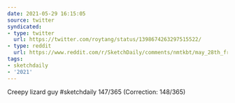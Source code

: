```yaml
---
date: 2021-05-29 16:15:05
source: twitter
syndicated:
- type: twitter
  url: https://twitter.com/roytang/status/1398674263297515522/
- type: reddit
  url: https://www.reddit.com/r/SketchDaily/comments/nmtkbt/may_28th_free_draw_friday/gzvummq/
tags:
- sketchdaily
- '2021'
---
```


Creepy lizard guy #sketchdaily 147/365 (Correction: 148/365)